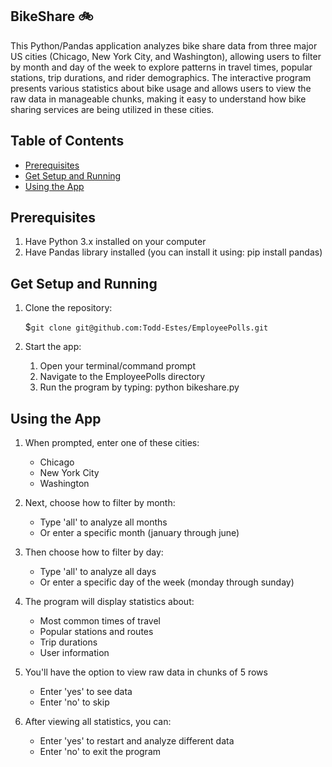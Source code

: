 ## BikeShare  🚲

This Python/Pandas application analyzes bike share data from three major US cities (Chicago, New York City, and Washington), allowing users to filter by month and day of the week to explore patterns in travel times, popular stations, trip durations, and rider demographics. The interactive program presents various statistics about bike usage and allows users to view the raw data in manageable chunks, making it easy to understand how bike sharing services are being utilized in these cities.

## Table of Contents
- [Prerequisites](#prerequisites)
- [Get Setup and Running](#get-setup-and-running)
- [Using the App](#using-the-app)


## Prerequisites
1. Have Python 3.x installed on your computer
2. Have Pandas library installed (you can install it using: pip install pandas)

## Get Setup and Running

1. Clone the repository:

    $`git clone git@github.com:Todd-Estes/EmployeePolls.git`

2. Start the app:

   1. Open your terminal/command prompt
   2. Navigate to the EmployeePolls directory
   3. Run the program by typing: python bikeshare.py
   
## Using the App

1. When prompted, enter one of these cities:
   - Chicago
   - New York City
   - Washington

2. Next, choose how to filter by month:
   - Type 'all' to analyze all months
   - Or enter a specific month (january through june)

3. Then choose how to filter by day:
   - Type 'all' to analyze all days
   - Or enter a specific day of the week (monday through sunday)

4. The program will display statistics about:
   - Most common times of travel
   - Popular stations and routes
   - Trip durations
   - User information

5. You'll have the option to view raw data in chunks of 5 rows
   - Enter 'yes' to see data
   - Enter 'no' to skip

6. After viewing all statistics, you can:
   - Enter 'yes' to restart and analyze different data
   - Enter 'no' to exit the program
